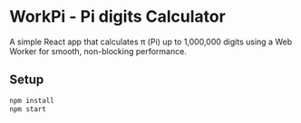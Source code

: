 # WorkPi - Pi digits Calculator

A simple React app that calculates π (Pi) up to 1,000,000 digits using a Web Worker for smooth, non-blocking performance.

## Setup

```bash
npm install
npm start
```